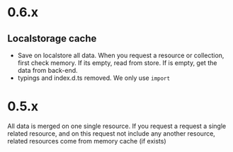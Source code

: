 # 0.6.x

## Localstorage cache

- Save on localstore all data. When you request a resource or collection, first check memory. If its empty, read from store. If is empty, get the data from back-end.
- typings and index.d.ts removed. We only use `import`

# 0.5.x

All data is merged on one single resource. If you request a request a single related resource, and on this request not include any another resource, related resources come from memory cache (if exists)

